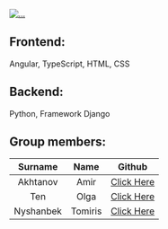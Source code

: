 <a href="https://github.com/tmsnn/Journey_Journal"><img src="https://readme-typing-svg.demolab.com?font=Josefin+Sans&size=50&duration=3000&pause=500&color=360672&background=263F6800&center=true&vCenter=true&repeat=true&width=600&lines=Web+Project+-+Journey+Journal;" alt="..." /></a>

## Frontend:
Angular, TypeScript, HTML, CSS  

## Backend: 
Python, Framework Django

## Group members:
| Surname       | Name          | Github                                            |
| :-----------: |:-------------:| :-------------:                                   |
| Akhtanov      | Amir          | [Click Here](https://github.com/AdonisVernaliss)  |
| Ten           | Olga          | [Click Here](https://github.com/21BTen)           |
| Nyshanbek     | Tomiris       | [Click Here](https://github.com//tmsnn)           |
